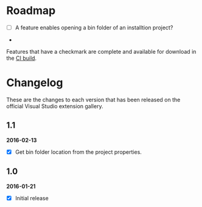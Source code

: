# Roadmap

- [ ] A feature enables opening a bin folder of an installtion project?
- 
Features that have a checkmark are complete and available for
download in the
[CI build](http://vsixgallery.com/extension/f1c3652d-4d91-4be7-a90c-882ad1a62224/).

# Changelog

These are the changes to each version that has been released
on the official Visual Studio extension gallery.

## 1.1

**2016-02-13**

- [x] Get bin folder location from the project properties.

## 1.0

**2016-01-21**

- [x] Initial release